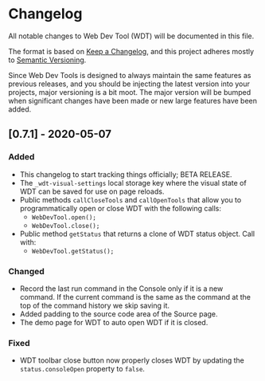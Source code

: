 # Changelog
All notable changes to Web Dev Tool (WDT) will be documented in this file.

The format is based on [Keep a Changelog](https://keepachangelog.com/en/1.0.0/),
and this project adheres mostly to [Semantic Versioning](https://semver.org/spec/v2.0.0.html).

Since Web Dev Tools is designed to always maintain the same features as previous releases, and you should be injecting the latest version into your projects, major versioning is a bit moot. The major version will be bumped when significant changes have been made or new large features have been added.

## [0.7.1] - 2020-05-07
### Added
- This changelog to start tracking things officially; BETA RELEASE.
- The `_wdt-visual-settings` local storage key where the visual state of WDT can be saved for use on page reloads.
- Public methods `callCloseTools` and `callOpenTools` that allow you to programmatically open or close WDT with the following calls:
   - `WebDevTool.open();`
   - `WebDevTool.close();`
- Public method `getStatus` that returns a clone of WDT status object. Call with:
   - `WebDevTool.getStatus();`

### Changed
- Record the last run command in the Console only if it is a new command. If the current command is the same as the command at the top of the command history we skip saving it.
- Added padding to the source code area of the Source page.
- The demo page for WDT to auto open WDT if it is closed.

### Fixed
- WDT toolbar close button now properly closes WDT by updating the `status.consoleOpen` property to `false`.